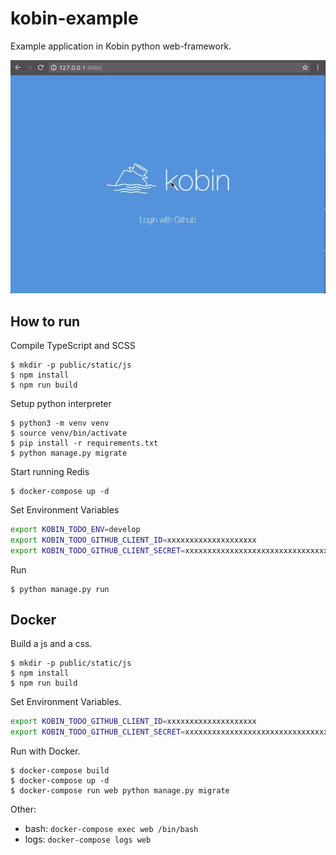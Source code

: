 # kobin-example

Example application in Kobin python web-framework.

![animation](./anim.gif)


## How to run

Compile TypeScript and SCSS

```console
$ mkdir -p public/static/js
$ npm install
$ npm run build
```

Setup python interpreter

```console
$ python3 -m venv venv
$ source venv/bin/activate
$ pip install -r requirements.txt
$ python manage.py migrate
```

Start running Redis

```console
$ docker-compose up -d
```

Set Environment Variables

```sh
export KOBIN_TODO_ENV=develop
export KOBIN_TODO_GITHUB_CLIENT_ID=xxxxxxxxxxxxxxxxxxxx
export KOBIN_TODO_GITHUB_CLIENT_SECRET=xxxxxxxxxxxxxxxxxxxxxxxxxxxxxxxxxxxxxxxx
```

Run

```
$ python manage.py run
```


## Docker

Build a js and a css.

```console
$ mkdir -p public/static/js
$ npm install
$ npm run build
```
Set Environment Variables.

```sh
export KOBIN_TODO_GITHUB_CLIENT_ID=xxxxxxxxxxxxxxxxxxxx
export KOBIN_TODO_GITHUB_CLIENT_SECRET=xxxxxxxxxxxxxxxxxxxxxxxxxxxxxxxxxxxxxxxx
```

Run with Docker.

```console
$ docker-compose build
$ docker-compose up -d
$ docker-compose run web python manage.py migrate
```

Other:

- bash: `docker-compose exec web /bin/bash`
- logs: `docker-compose logs web`

